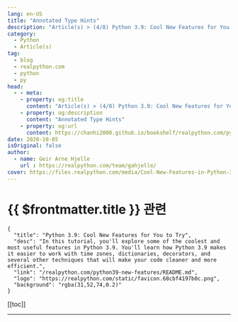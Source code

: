 ```yaml
---
lang: en-US
title: "Annotated Type Hints"
description: "Article(s) > (4/8) Python 3.9: Cool New Features for You to Try"
category:
  - Python
  - Article(s)
tag:
  - blog
  - realpython.com
  - python
  - py
head:
  - - meta:
    - property: og:title
      content: "Article(s) > (4/8) Python 3.9: Cool New Features for You to Try"
    - property: og:description
      content: "Annotated Type Hints"
    - property: og:url
      content: https://chanhi2000.github.io/bookshelf/realpython.com/python39-new-features/annotated-type-hints.html
date: 2020-10-05
isOriginal: false
author:
  - name: Geir Arne Hjelle
    url : https://realpython.com/team/gahjelle/
cover: https://files.realpython.com/media/Cool-New-Features-in-Python-3.9_Watermarked.8f1cce42d5ab.jpg
---
```


# {{ $frontmatter.title }} 관련

```component VPCard
{
  "title": "Python 3.9: Cool New Features for You to Try",
  "desc": "In this tutorial, you'll explore some of the coolest and most useful features in Python 3.9. You'll learn how Python 3.9 makes it easier to work with time zones, dictionaries, decorators, and several other techniques that will make your code cleaner and more efficient.",
  "link": "/realpython.com/python39-new-features/README.md",
  "logo": "https://realpython.com/static/favicon.68cbf4197b0c.png",
  "background": "rgba(31,52,74,0.2)"
}
```

[[toc]]

---

<SiteInfo
  name="Python 3.9: Cool New Features for You to Try"
  desc="In this tutorial, you'll explore some of the coolest and most useful features in Python 3.9. You'll learn how Python 3.9 makes it easier to work with time zones, dictionaries, decorators, and several other techniques that will make your code cleaner and more efficient."
  url="https://realpython.com/python39-new-features#annotated-type-hints"
  logo="https://realpython.com/static/favicon.68cbf4197b0c.png"
  preview="https://files.realpython.com/media/Cool-New-Features-in-Python-3.9_Watermarked.8f1cce42d5ab.jpg"/>

<!-- TODO: 작성 -->